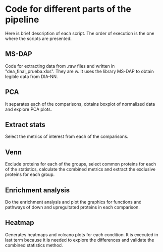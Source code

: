# Code for different parts of the pipeline

Here is brief description of each script. The order of execution is the one where the scripts are presented. 

## MS-DAP
Code for extracting data from .raw files and written in "dea_final_prueba.xlxs". They are w. It uses the library MS-DAP to obtain legible data from DIA-NN.

## PCA
It separates each of the comparisons, obtains boxplot of normalized data and explore PCA plots.

## Extract stats
Select the metrics of interest from each of the comparisons.

## Venn
Exclude proteins for each of the groups, select common proteins for each of the statistics, calculate the combined metrics and extract the exclusive proteins for each group.

## Enrichment analysis
Do the enrichment analysis and plot the graphics for functions and pathways of down and upregultated proteins in each comparison.

## Heatmap
Generates heatmaps and volcano plots for each condition. It is executed in last term because it is needed to explore the differences and validate the combined statistics method.
